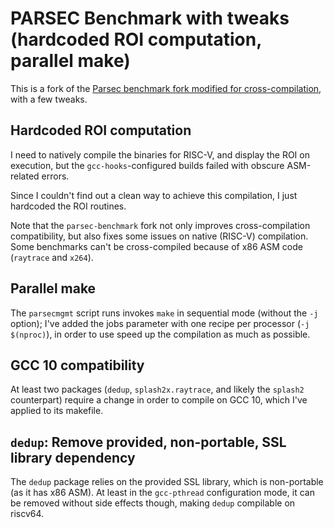 # PARSEC Benchmark with tweaks (hardcoded ROI computation, parallel make)

This is a fork of the [Parsec benchmark fork modified for cross-compilation](https://github.com/darchr/parsec-benchmark), with a few tweaks.

## Hardcoded ROI computation

I need to natively compile the binaries for RISC-V, and display the ROI on execution, but the `gcc-hooks`-configured builds failed with obscure ASM-related errors.

Since I couldn't find out a clean way to achieve this compilation, I just hardcoded the ROI routines.

Note that the `parsec-benchmark` fork not only improves cross-compilation compatibility, but also fixes some issues on native (RISC-V) compilation. Some benchmarks can't be cross-compiled because of x86 ASM code (`raytrace` and `x264`).

## Parallel make

The `parsecmgmt` script runs invokes `make` in sequential mode (without the `-j` option); I've added the jobs parameter with one recipe per processor (`-j $(nproc)`), in order to use speed up the compilation as much as possible.

## GCC 10 compatibility

At least two packages (`dedup`, `splash2x.raytrace`, and likely the `splash2` counterpart) require a change in order to compile on GCC 10, which I've applied to its makefile.

## `dedup`: Remove provided, non-portable, SSL library dependency

The `dedup` package relies on the provided SSL library, which is non-portable (as it has x86 ASM). At least in the `gcc-pthread` configuration mode, it can be removed without side effects though, making `dedup` compilable on riscv64.
